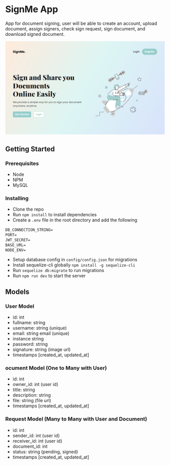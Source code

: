 # SignMe App

App for document signing, user will be able to create an account, upload document, assign signers, check sign request, sign document, and download signed document.

![Alt text](public/img/screenshot.png)

## Getting Started

### Prerequisites

-   Node
-   NPM
-   MySQL

### Installing

-   Clone the repo
-   Run `npm install` to install dependencies
-   Create a `.env` file in the root directory and add the following

```
DB_CONNECTION_STRING=
PORT=
JWT_SECRET=
BASE_URL=
NODE_ENV=
```

-   Setup database config in `config/config.json` for migrations
-   Install sequelize-cli globally `npm install -g sequelize-cli`
-   Run `sequelize db:migrate` to run migrations
-   Run `npm run dev` to start the server

## Models

### User Model

-   id: int
-   fullname: string
-   username: string (unique)
-   email: string email (unique)
-   instance string
-   password: string
-   signature: string (image url)
-   timestamps [created_at, updated_at]

### ocument Model (One to Many with User)

-   id: int
-   owner_id: int (user id)
-   title: string
-   description: string
-   file: string (file url)
-   timestamps [created_at, updated_at]

### Request Model (Many to Many with User and Document)

-   id: int
-   sender_id: int (user id)
-   receiver_id: int (user id)
-   document_id: int
-   status: string (pending, signed)
-   timestamps [created_at, updated_at]
